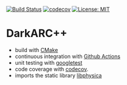 [![Build Status](https://github.com/temken/DarkARCplusplus/workflows/Build%20Status/badge.svg)](https://github.com/temken/DarkARCplusplus/actions)
[![codecov](https://codecov.io/gh/temken/DarkARCplusplus/branch/master/graph/badge.svg)](https://codecov.io/gh/temken/DarkARCplusplus)
[![License: MIT](https://img.shields.io/badge/License-MIT-blue.svg)](https://opensource.org/licenses/MIT)

# DarkARC++

- build with [CMake](https://cmake.org/)
- continuous integration with [Github Actions](https://github.com/actions)
- unit testing with [googletest](https://github.com/google/googletest)
- code coverage with [codecov](https://codecov.io/).
- imports the static library [libphysica](https://github.com/temken/libphysica)
